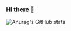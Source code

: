 ### Hi there 👋

![Anurag's GitHub stats](https://github-readme-stats.vercel.app/api?username=JjJjJose&show_icons=true&theme=merko)

